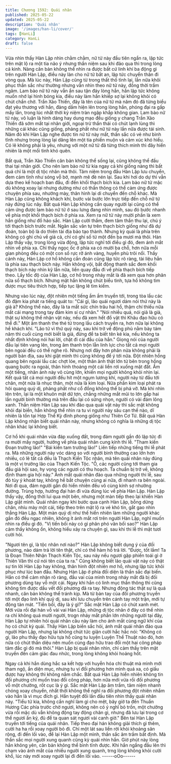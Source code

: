 ```yaml
---
title: Chương 1592: Quái nhân
published: 2025-05-22
updated: 2025-05-22
description: 'Quái nhân'
image: '/images/han-li/cover/'
tags: [HanLi]
category: HanLi
draft: false
---
```


Vừa nhìn thấy Hàn Lập nhìn chằm chằm, nữ tử này đầu tiên ngẩn
ra, lập tức trên mặt lộ ra một tia não ý nhưng thần niệm sau khi
đảo qua thì trong lòng cả kinh.
Nàng căn bản không thể nhìn ra được bất cứ linh khí ba động gì
trên người Hàn Lập, điều này làn cho nữ tử bất an, lập tức
chuyển thân đi vòng qua.
Mà lúc này, Hàn Lập cũng từ trong thất thố tỉnh lại, lần nữa khôi
phục thần sắc như thường nhưng vẫn nhìn theo nữ tử này, đồng
thời trầm ngâm.
Lam bào nữ tử này vẫn ẩn sau tận đáy lòng hắn, hắn lập tức
không muốn nhớ lại hình bóng kia, điều này làm hắn khiếp sợ lại
không khỏi có chút chần chờ.
Trần Xảo Thiến, đây là tên của nữ tử mà năm đó đã từng biểu đạt
yêu thương với hắn, đảng dầm hiện lên trong lòng hắn, phóng đại
ra gấp mấy lần, trong lúc nhất thời kỷ niệm tràn ngập khắp không
gian.
Lam bào nữ tử này, vô luận là hình dáng hay dung mạo đều giống
y chang Trần Xảo Thiến đã sớm mất tại nhân giới, ngoại trừ thần
thái có chút lạnh lùng thì những cái khác cũng giống, phảng phất
như nữ tử này lần nữa được tái sinh.
Năm đó khi Hàn Lập nghe được tin nử tử này mất, thần sắc có vẻ
như bình tĩnh nhưng trong lòng lại dâng lên một tia phiền muộn và
cảm xúc khó hiểu.
Có lẽ không phải là yêu, nhưng với một nữ tử đã từng thích mình
thì đây hiển nhiên là một mối tình khó quên.

Bất quá, Trần Xảo Thiến căn bản không thể sống lại, cũng không
thể đầu thai tại nhân giới. Cho nên lam bào nữ từ kia ngay cả khi
giống nàng thì bất quá chỉ là một dị tộc nhân mà thôi.
Tâm niệm trong đầu Hàn Lập lưu chuyển, đem cảm tình như sóng
vỗ bờ, mạnh mẽ đè nén lại. Sau khi hơi do dự thì vẫn dựa theo kế
hoạch ban đầu, đi đến khối thạch bích kia.
Lam bào nữ tử mặc dù không xoay lại nhưng dường như có thần
thông có thể cảm ứng được chuyện phía sau, nhướng mày, thân
hình lại di chuyển đến chỗ khác.
Mà Hàn Lập cũng không khách khí, bước vài bước lớn trực tiếp
đến chỗ nữ tử này đứng lúc nãy.
Bất quá Hàn Lập không cần quay người lại cũng có thể cảm ứng
được lam bào nữ tử ở sau lưng đang nhìn mình, sau đó bước
nhanh về phía một khối thạch bích ở phía xa. Xem ra nữ tử này
mười phần là xem hắn giống như đồ háo sắc. Hàn Lập cười
thầm, đem tâm thần thu lại, chú ý tới thạch bích trước mắt.
Ngân sắc văn tự trên thạch bích giống như đã dự đoán, toàn bộ là
do thiên tài địa bảo tạo thành. Nhưng kỳ quái là phía trên không
có ghi chú về giá cả, chỉ có ghi số từ một đến ba mươi mà thôi.
Hàn Lập thấy vậy, trong lòng vừa động, lập tức nghĩ tới điều gì
đó, đem ánh mắt nhìn về phía xa.
Chỉ thấy ngọc ốc ở phía xa có mười ba chỗ, hơn nữa mỗi gian
phòng đều có một con số rực rỡ ánh vàng, huyền phù trôi nổi.
Thấy cảnh này, Hàn Lập cơ hồ không cần đoán cũng lập tức rõ
ràng, tài liệu hẳn là phía sau thạch bích này.
Hắn không vội, bất động thanh sắc đem khối thạch bích này nhìn
kỹ lần nữa, liền quay đầu đi về phía thạch bích tiếp theo. Lấy tốc
độ của Hàn Lập, cơ hồ trong nháy mắt là đã xem qua hơn phân
nửa số thạch bích.
Nhưng mặt hắn không chút biểu tình, tựa hồ không tìm được mục
tiêu thích hợp, tiếp tục lặng lẽ tìm kiếm.

Nhưng vào lúc này, đột nhiên một tiếng ầm ầm truyền tới, trong
tòa lầu các đỏ đậm kia phát ra tiếng quát to:
"Cái gì, lão quái ngươi dám nói thứ này là giả à? Không thể nào,
đây là ta mất sức chín trâu hai hổ, thậm chí thiếu nữa mất cái
mạng trong tay đám kim sí cự nhân."
"Nói nhiều quá, nói giả là giả, thật sự không thể nhận vật này, nếu
đã xem hết đồ vật thì Khâu đạo hữu có thể đi."
Một âm thanh the thé từ trong lầu cách truyền ra, hơn nữa lại
không hề khách khí.
"Lão tử vì thứ quỷ này, sau khi trở về động phủ nằm bày tám năm
thì cuối cùng mới biết là giả, đừng để ta biết tên kẻ kia, nếu không
ta nhất định không nói hai lời, chặt đi cái đầu của hắn."
Giọng nói của người đầu lại tiên vang lên, trong âm thanh trộn lẫn
linh lực cho tất cả mọi người bên ngoài đều có thể nghe rõ.
Nhưng nơi đây hơn phân nửa không phải là người bản địa, sau
khi giật mình thì cũng không để ý tới nữa.
Đột nhiên hồng quang bên ngoài lầu các chợt lóe, một thân ảnh
thật lớn từ bên trong hồng quang bước ra ngoài, thân hình thoáng
một cái liền rơi xuống mặt đất. Ầm một tiếng, nhân ảnh này vô
cùng lớn, khiến mọi người không khỏi nhìn lại. Kết quả tất cả mọi
người đều hít một ngụm lương khí, người này từ đầu tới chân,
một nửa là nhục thân, một nửa là kim loại.
Nửa phần kim loại phát ra hôi quang quỷ dị, phảng phất như cổ
đồng không thể bị phá vỡ. Mà khi nhìn lên trên, lại là một khuôn
mặt dữ tợn, chẳng những mắt mũi to lớn gấp hai lần người bình
thường mà trên đầu lại có sừng nhọn, người có vài đám lông
xanh.
Thần niệm Hàn Lập sau khi đảo qua quái vật này thì sắc mặt
không khỏi đại biến, hắn không thể nhìn ra tu vi người này sâu
cạn thế nào, dĩ nhiên là tồn tại Hợp Thể Kỳ đỉnh phong giống như
Thiên Cơ Tử. Bất quá Hàn Lập không nhận biết quái nhân này,
nhưng không có nghĩa là những dị tộc nhân khác lại không biết.

Cơ hồ khi quái nhân vừa đáp xuống đất, trong đám người gần đó
lập tức đi ra mười mấy người, hướng về phía quái nhân cung
kính thi lễ.
"Tham kiến Đoạn trưởng lão!"
"Bái kiến tam trưởng lão!"
Liên tiếp những tiếng thi lễ phát ra.
Mà những người này vóc dáng so với người bình thường cao lớn
hơn nhiều, có lẽ tất cả đều là Thạch Kiến Tộc nhân, mà tên quái
nhân này đúng là một vị trưởng lão của Thạch Kiến Tộc.
"Ồ, các người cũng tới tham gia đấu giá hội sao, hy vọng các
ngươi có thu hoạch. Ta chuẩn bị trở về, không định tham gia hội
này."
Ánh mắt quái nhân đảo qua những người thi lễ, sau đó tùy ý
khoát tay, không hề bắt chuyện cùng ai nữa, đi nhanh ra bên
ngoài. Nơi đi qua, đám người gần đó hiển nhiên đều vô cùng kính
sợ nhường đường.
Trùng hợp, hướng đại hán đi vừa đúng lúc về phía Hàn Lập. Hàn
Lập thấy vậy, đồng thời lui qua một bên, nhưng một màn tiếp theo
lại khiến Hàn Lập giật mình.
Quái nhân ngay khi bước qua cạnh Hàn Lập, bỗng dừng chân,
nhíu mày một cái, tiếp theo trên mặt lộ ra vẻ khó tin, gắt gao nhìn
thẳng Hàn Lập.
Một màn quỷ dị như thế hiển nhiên làm những người khác gần đó
đều ngạc nhiên, không ít ánh mắt rơi trên người Hàn Lập, nghĩ
muốn nhìn ra điều gì đó.
"Vị tiền bối này có gì phân phó vãn bối sao?"
Hàn Lập cảm thấy không ổn, không hiểu xảy ra chuyện gì, sau khi
thi lễ thì mặt tươi cười hỏi.

"Ngươi tên gì, là tộc nhân nơi nào?"
Hàn Lập không biết dụng ý của đối phương, nào dám trả lời tên
thật, chỉ có thể hàm hồ trả lời.
"Được, tốt lắm! Ta là Đoạn Thiên Nhận Thạch Kiến Tộc, sau này
nếu ngươi gặp phiền toái gì ở Thiên Vân thì cứ nói tên của ta ra."
Cũng không biết lão quái vật này có thật sự tin lời Hàn Lập hay
không, thân hình đột nhiên mơ hồ, nhưng lập tức khôi phục như
lúc ban đầu. Nhưng Hàn Lập ở phía đối diện là thần sắc đại biến.
Hắn có thể cảm nhận rõ ràng, đầu vai của mình trong nháy mắt
đã bị đối phương dùng tay vỗ một cái. Ngay khi hắn có linh mục
thần thông thì cũng không tìm được dấu vết đối phương đã ra tay.
Nhưng động tác thật sự là quá nhanh, căn bản không thể tránh
kịp.
Mà từ bàn tay của đối phương truyền tới một đạo linh khí quỷ dị,
sau khi lưu chuyển trên cánh tay một trận, mới tự động tản mát.
"Tiền bối, đây là ý gì?"
Sắc mặt Hàn Lập có chút xanh mét.
Mới vừa rồi đại hán vỗ vài vai Hàn Lập, những dị tộc nhân ở đây
có thể nhìn ra chỉ không quá mười người, trogn nháy mắt phần
lớn những người tại đây, Hàn Lập tự nhiên hỏi quái nhân câu này
làm cho ánh mắt cùng ngữ khí của họ có chút kỳ quái.
Thấy Hàn Lập biến sắc hỏi, ánh mắt quái nhân đảo qua người
Hàn Lập, nhưng lại không chút tức giận cười hắc hắc nói:
"Không có gì, lão phu thấy đạo hữu tựa hồ cũng tu luyện Luyện
Thể Thuật nào đó, hơn nữa có chút thần diệu nên muốn cùng đạo
hữu trao đổi một hai công pháp tâm đắc gì đó mà thôi."
Hàn Lập bị quái nhân nhìn, chỉ cảm thấy trên mặt truyền đến cảm
giác đau nhức, trong lòng không khỏi hoảng hốt.

Ngay cả khi hắn dùng hắc sa kết hợp với huyễn hóa chi thuật mà
mình mới tham ngộ, ẩn diện mục, nhưng tu vi đối phương hơn
mình quá xa, có giấu được hay không thì không nắm chắc.
Bất quá Hàn Lập hiển nhiên không tin đối phương chỉ muốn trao
đổi công pháp, hơn nữa mới vừa rồi đối phương vỗ một chưởng,
rốt cục là ý gì.
Sắc mặt Hàn Lập âm trầm, tâm niệm nhanh chóng xoay chuyển,
nhất thời không thể nghĩ ra đối phương đột nhiên nhắm vào hắn
là vì mục đích gì.
Hắn tuyệt đối lần đầu tiên nhìn thấy quái nhân này.
"Tiểu tử kia, không cần nghĩ làm gì cho mệt, bây giờ ta đến Thuần
Hương Các phía trước chờ ngươi, không nên có ý nghĩ bỏ trốn,
một chưởng vừa rồi mặc dù vẫn không động tay động chân gì,
nhưng đã lưu lại trong cơ thể ngươi ấn ký, đủ để ta quan sát
ngươi vài canh giờ."
Bên tai Hàn Lập truyền tới tiếng của quái nhân.
Tiếp theo đại hán không giải thích gì thêm, cười ha ha rồi xoay
người bỏ đi. Chỉ một lát sau liền rời khỏi khoảng sân rộng, đi đến
lối vào, để lại Hàn Lập một mình, thần sắc âm trầm bất định. Mà
thần sắc mọi người xung quanh cũng kỳ quái nhìn hắn. Giờ phút
này lòng hắn không yên, căn bản không thể bình tĩnh được.
Khi hắn ngẩng đầu lên thì chạm vào ánh mắt của nhiều người
xung quanh, trng lòng không khỏi cười khổ, lúc này mới xoay
người lại đi đến lối vào.
------oOo------
